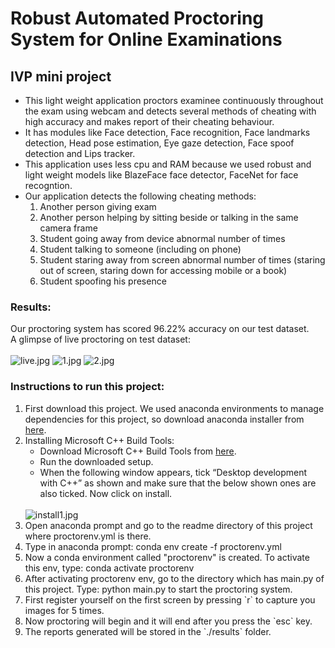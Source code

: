 # Robust Automated Proctoring System for Online Examinations

<h2>IVP mini project</h2>

- This light weight application proctors examinee continuously throughout the exam using webcam and detects several methods of cheating with high accuracy and makes report of their cheating behaviour. 
- It has modules like Face detection, Face recognition, Face landmarks detection, Head pose estimation, Eye gaze detection, Face spoof detection and Lips tracker.
- This application uses less cpu and RAM because we used robust and light weight models like BlazeFace face detector, FaceNet for face recogntion.
- Our application detects the following cheating methods:
  1. Another person giving exam
  2. Another person helping by sitting beside or talking in the same camera frame
  3. Student going away from device abnormal number of times
  4. Student talking to someone (including on phone)
  5. Student staring away from screen abnormal number of times (staring out of screen, staring down for accessing mobile or a book)
  6. Student spoofing his presence
<h3>Results:</h3>
Our proctoring system has scored 96.22% accuracy on our test dataset.
<br>A glimpse of live proctoring on test dataset:<br><br>
<img src="https://github.com/anirudh2019/ivp_proctoring_system/blob/main/readme/live.png" alt="live.jpg">
<img src="https://github.com/anirudh2019/ivp_proctoring_system/blob/main/readme/1.jpg" alt="1.jpg">
<img src="https://github.com/anirudh2019/ivp_proctoring_system/blob/main/readme/2.jpg" alt="2.jpg">



<h3>Instructions to run this project:</h3>
<ol>
  <li>First download this project. We used anaconda environments to manage dependencies for this project, so download anaconda installer from <a href="https://www.anaconda.com/products/individual#Downloads">here</a>.</li>
  <li>Installing Microsoft C++ Build Tools:
    <ul>
      <li>Download Microsoft C++ Build Tools from <a href="https://visualstudio.microsoft.com/visual-cpp-build-tools/">here</a>.</li>
      <li>Run the downloaded setup. </li>
      <li>When the following window appears, tick “Desktop development with C++” as shown and make sure that the below shown ones are also ticked. Now click on install.</li>
    </ul><br>
    <img src="https://github.com/anirudh2019/ivp_proctoring_system/blob/main/readme/install1.jpg" alt="install1.jpg">
  </li> 
  <li>Open anaconda prompt and go to the readme directory of this project where proctorenv.yml is there.</li>
  <li>Type in anaconda prompt: conda env create -f proctorenv.yml</li>
  <li>Now a conda environment called "proctorenv" is created. To activate this env, type: conda activate proctorenv</li>
  <li>After activating proctorenv env, go to the directory which has main.py of this project. Type: python main.py to start the proctoring system.</li>
  <li>First register yourself on the first screen by pressing `r` to capture you images for 5 times.</li>
  <li>Now proctoring will begin and it will end after you press the `esc` key.</li>
  <li>The reports generated will be stored in the `./results` folder.</li>
</ol>
